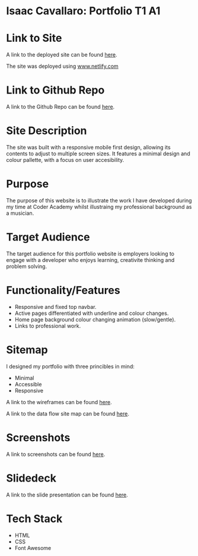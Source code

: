 # Isaac Cavallaro: Portfolio T1 A1

# Link to Site 

A link to the deployed site can be found [here](https://iccoderacademyportfoliot.netlify.app/).

The site was deployed using www.netlify.com

# Link to Github Repo

A link to the Github Repo  can be found [here](https://github.com/IsaacCavallaro/IsaacCavallaro_T1A2).

# Site Description

The site was built with a responsive mobile first design, allowing its contents to adjust to multiple screen sizes. It features a minimal design and colour pallette, with a focus on user accesibility.

# Purpose

The purpose of this website is to illustrate the work I have developed during my time at Coder Academy whilst illustraing my professional background as a musician.  

# Target Audience

The target audience for this portfolio website is employers looking to engage with a developer who enjoys learning, creativite thinking and problem solving.

# Functionality/Features

- Responsive and fixed top navbar.
- Active pages differentiated with underline and colour changes.
- Home page background colour changing animation (slow/gentle).
- Links to professional work.

# Sitemap

I designed my portfolio with three princibles in mind:

- Minimal
- Accessible
- Responsive

A link to the wireframes can be found [here](https://github.com/IsaacCavallaro/IsaacCavallaro_T1A2/tree/master/Resources/docs/Wireframes).

A link to the data flow site map can be found [here](https://github.com/IsaacCavallaro/IsaacCavallaro_T1A2/blob/master/Resources/docs/Data%20flow%20map.png).

# Screenshots

A link to screenshots can be found [here](https://github.com/IsaacCavallaro/IsaacCavallaro_T1A2/tree/master/Resources/docs/site%20screenshots).

# Slidedeck 

A link to the slide presentation can be found [here](https://github.com/IsaacCavallaro/IsaacCavallaro_T1A2/blob/master/Presentation/portfolio-slide-presentation.pdf).

# Tech Stack

- HTML
- CSS
- Font Awesome

